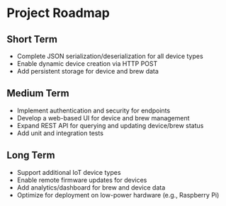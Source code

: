 # Project Roadmap

## Short Term
- Complete JSON serialization/deserialization for all device types
- Enable dynamic device creation via HTTP POST
- Add persistent storage for device and brew data

## Medium Term
- Implement authentication and security for endpoints
- Develop a web-based UI for device and brew management
- Expand REST API for querying and updating device/brew status
- Add unit and integration tests

## Long Term
- Support additional IoT device types
- Enable remote firmware updates for devices
- Add analytics/dashboard for brew and device data
- Optimize for deployment on low-power hardware (e.g., Raspberry Pi)